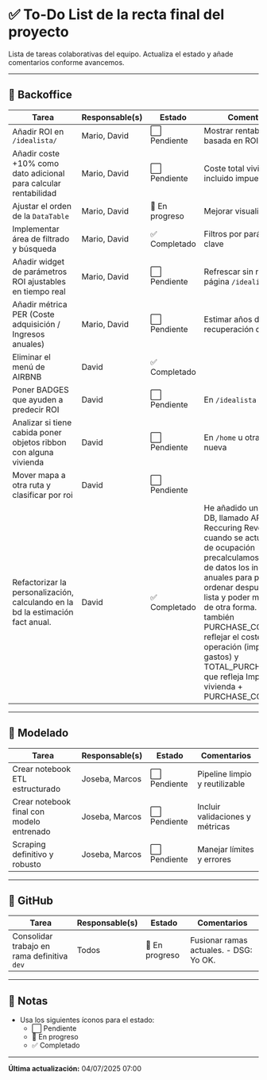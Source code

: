 # ✅ To-Do List de la recta final del proyecto

Lista de tareas colaborativas del equipo. Actualiza el estado y añade comentarios conforme avancemos.

---

## 🧾 Backoffice 

| Tarea                                                                 | Responsable(s)     | Estado   | Comentarios                                  |
|-----------------------------------------------------------------------|--------------------|----------|----------------------------------------------|
| Añadir ROI en `/idealista/`                                          | Mario, David       | ⬜ Pendiente | Mostrar rentabilidad basada en ROI            |
| Añadir coste +10% como dato adicional para calcular rentabilidad     | Mario, David       | ⬜ Pendiente | Coste total vivienda incluido impuesto        |
| Ajustar el orden de la `DataTable`                                   | Mario, David       | 🔄 En progreso | Mejorar visualización                         |
| Implementar área de filtrado y búsqueda                              | Mario, David       | ✅ Completado| Filtros por parámetros clave                  |
| Añadir widget de parámetros ROI ajustables en tiempo real            | Mario, David       | ⬜ Pendiente | Refrescar sin recargar página `/idealista`   |
| Añadir métrica PER (Coste adquisición / Ingresos anuales)            | Mario, David       | ⬜ Pendiente | Estimar años de recuperación de inversión     |
| Eliminar el menú de AIRBNB                                           | David       | ✅ Completado |                                 |
| Poner BADGES que ayuden a predecir ROI                               | David       | ⬜ Pendiente |  En `/idealista`                     |
| Analizar si tiene cabida poner objetos ribbon con alguna vivienda    | David       | ⬜ Pendiente |  En `/home` u otra página nueva             |
| Mover mapa a otra ruta y clasificar por roi    | David       | ⬜ Pendiente |                |
| Refactorizar la personalización, calculando en la bd la estimación fact anual.    | David       | ✅ Completado |  He añadido un campo a la DB, llamado ARR  (Annual Reccuring Revenue), cuando se actualiza el % de ocupación precalculamos en la base de datos los ingresos anuales para poderlos ordenar después en la lista y poder manejarlos de otra forma. Introduzco también PURCHASE_COST para reflejar el coste de la operación (impuestos y gastos) y TOTAL_PURCHASE_COST que refleja Importe de la vivienda + PURCHASE_COST |

---

## 🧪 Modelado 
| Tarea                                                                 | Responsable(s)     | Estado   | Comentarios                                  |
|-----------------------------------------------------------------------|--------------------|----------|----------------------------------------------|
| Crear notebook ETL estructurado                                       | Joseba, Marcos     | ⬜ Pendiente | Pipeline limpio y reutilizable               |
| Crear notebook final con modelo entrenado                             | Joseba, Marcos     | ⬜ Pendiente | Incluir validaciones y métricas              |
| Scraping definitivo y robusto                                         | Joseba, Marcos     | ⬜ Pendiente | Manejar límites y errores                    |

---

## 🧩 GitHub 

| Tarea                                                                 | Responsable(s)     | Estado   | Comentarios                                  |
|-----------------------------------------------------------------------|--------------------|----------|----------------------------------------------|
| Consolidar trabajo en rama definitiva `dev`                          | Todos              | 🔄 En progreso | Fusionar ramas actuales. - DSG: Yo OK.                      |

---

## 📌 Notas

- Usa los siguientes íconos para el estado:
  - ⬜ Pendiente
  - 🔄 En progreso
  - ✅ Completado


---

**Última actualización:** 04/07/2025 07:00 

